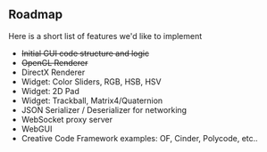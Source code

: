 ## Roadmap

Here is a short list of features we'd like to implement

<ul>
   <li><del>Initial GUI code structure and logic</del></li>        
   <li><del>OpenGL Renderer</del></li>
   <li>DirectX Renderer</li>
   <li>Widget: Color Sliders, RGB, HSB, HSV</li>
   <li>Widget: 2D Pad</li>
   <li>Widget: Trackball, Matrix4/Quaternion</li>
   <li>JSON Serializer / Deserializer for networking</li>
   <li>WebSocket proxy server</li>
   <li>WebGUI</li>
   <li>Creative Code Framework examples: OF, Cinder, Polycode, etc..</li>
</ul>